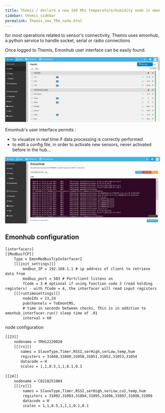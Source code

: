 ```yaml
---
title: Themis / declare a new 169 Mhz temperature/humidity node in emonhub and starting recording datas
sidebar: themis_sidebar
permalink: Themis_new_TRH_node.html
---
```


for most operations related to sensor's connectivity, Themis uses emonhub, a python service to handle socket, serial or radio connections

Once logged to Themis, Emonhub user interface can be easily found.

![go to emonhub UI](emonhub1.png)

Emonhub's user interface permits :
- to visualize in real time if data processing is correctly performed
- to edit a config file, in order to activate new sensors, never activated before in the hub...

![emonhub UI](emonhub2.png)

## Emonhub configuration

```
[interfacers]
[[ModbusTCP]]
    Type = EmonModbusTcpInterfacer2
    [[[init_settings]]]
        modbus_IP = 192.168.1.1 # ip address of client to retrieve data from
        modbus_port = 503 # Portclient listens on
        fCode = 3 # optional if using function code 3 (read holding registers) - with fCode = 4, the interfacer will read input registers
    [[[runtimesettings]]]
        nodeIds = 23,24
        pubchannels = ToEmonCMS,
        # time in seconds between checks, This is in addition to emonhub_interfacer.run() sleep time of .01
        interval = 60
```

node configuration

```
[[23]]
    nodename = TRH12220020
    [[[rx]]]
       names = SlaveType,Timer,RSSI,serHigh,serLow,temp,hum
       registers = 31048,31049,31050,31051,31052,31053,31054
       datacode = H
       scales = 1,1,0.5,1,1,0.1,0.1

[[24]]
    nodename = CO218251004
    [[[rx]]]
        names = SlaveType,Timer,RSSI,serHigh,serLow,co2,temp,hum
        registers = 31092,31093,31094,31095,31096,31097,31098,31099
        datacode = H
        scales = 1,1,0.5,1,1,1,0.1,0.1
```
